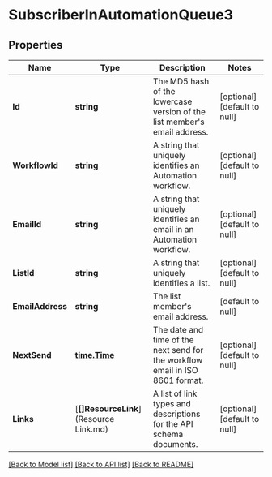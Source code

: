 # SubscriberInAutomationQueue3

## Properties
Name | Type | Description | Notes
------------ | ------------- | ------------- | -------------
**Id** | **string** | The MD5 hash of the lowercase version of the list member&#x27;s email address. | [optional] [default to null]
**WorkflowId** | **string** | A string that uniquely identifies an Automation workflow. | [optional] [default to null]
**EmailId** | **string** | A string that uniquely identifies an email in an Automation workflow. | [optional] [default to null]
**ListId** | **string** | A string that uniquely identifies a list. | [optional] [default to null]
**EmailAddress** | **string** | The list member&#x27;s email address. | [default to null]
**NextSend** | [**time.Time**](time.Time.md) | The date and time of the next send for the workflow email in ISO 8601 format. | [optional] [default to null]
**Links** | [**[]ResourceLink**](Resource Link.md) | A list of link types and descriptions for the API schema documents. | [optional] [default to null]

[[Back to Model list]](../README.md#documentation-for-models) [[Back to API list]](../README.md#documentation-for-api-endpoints) [[Back to README]](../README.md)

